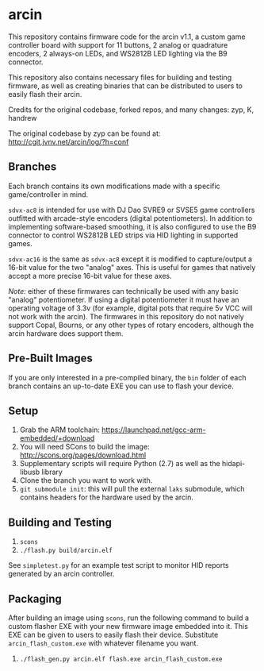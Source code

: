 arcin
=====
This repository contains firmware code for the arcin v1.1, a custom game controller board with support for 11 buttons, 2 analog or quadrature encoders, 2 always-on LEDs, and WS2812B LED lighting via the B9 connector.

This repository also contains necessary files for building and testing firmware, as well as creating binaries that can be distributed to users to easily flash their arcin.

Credits for the original codebase, forked repos, and many changes: zyp, K, handrew

The original codebase by zyp can be found at: http://cgit.jvnv.net/arcin/log/?h=conf

Branches
--------
Each branch contains its own modifications made with a specific game/controller in mind.

`sdvx-ac8` is intended for use with DJ Dao SVRE9 or SVSE5 game controllers outfitted with arcade-style encoders (digital potentiometers). In addition to implementing software-based smoothing, it is also configured to use the B9 connector to control WS2812B LED strips via HID lighting in supported games.

`sdvx-ac16` is the same as `sdvx-ac8` except it is modified to capture/output a 16-bit value for the two "analog" axes. This is useful for games that natively accept a more precise 16-bit value for these axes.

*Note:* either of these firmwares can technically be used with any basic "analog" potentiometer. If using a digital potentiometer it must have an operating voltage of 3.3v (for example, digital pots that require 5v VCC will not work with the arcin). The firmwares in this repository do not natively support Copal, Bourns, or any other types of rotary encoders, although the arcin hardware does support them.

Pre-Built Images
----------------
If you are only interested in a pre-compiled binary, the `bin` folder of each branch contains an up-to-date EXE you can use to flash your device.

Setup
-----
1. Grab the ARM toolchain: https://launchpad.net/gcc-arm-embedded/+download
2. You will need SCons to build the image: http://scons.org/pages/download.html
3. Supplementary scripts will require Python (2.7) as well as the hidapi-libusb library
4. Clone the branch you want to work with.
5. `git submodule init`: this will pull the external `laks` submodule, which contains headers for the hardware used by the arcin.

Building and Testing
--------------------
1. `scons`
2. `./flash.py build/arcin.elf`

See `simpletest.py` for an example test script to monitor HID reports generated by an arcin controller.

Packaging
---------
After building an image using `scons`, run the following command to build a custom flasher EXE with your new firmware image embedded into it. This EXE can be given to users to easily flash their device. Substitute `arcin_flash_custom.exe` with whatever filename you want.

1. `./flash_gen.py arcin.elf flash.exe arcin_flash_custom.exe`
